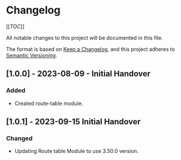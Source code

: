 # Changelog

[[_TOC_]]

All notable changes to this project will be documented in this file.

The format is based on [Keep a Changelog](https://keepachangelog.com/en/1.0.0/),
and this project adheres to [Semantic Versioning](https://semver.org/spec/v2.0.0.html).

<!-- ## [Unreleased] - YYYY-MM-DD - Lorem Ipsum
### Added
### Changed
### Removed -->

## [1.0.0] - 2023-08-09 - Initial Handover

### Added

- Created route-table module.

## [1.0.1] - 2023-09-15 Initial Handover

### Changed

- Updating Route table Module to use 3.50.0 version.
